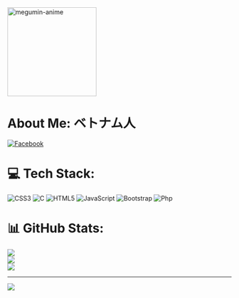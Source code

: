 <img src="https://github.com/user-attachments/assets/7e897b40-4fcb-4487-a654-a8ae16a4f8ba" alt="megumin-anime" width="200" height="auto">

# About Me: ベトナム人

[![Facebook](https://img.shields.io/badge/Facebook-%231877F2.svg?logo=Facebook&logoColor=white)](https://www.facebook.com/nam.hsgc3)

# 💻 Tech Stack:
![CSS3](https://img.shields.io/badge/css3-%231572B6.svg?style=for-the-badge&logo=css3&logoColor=white)
![C](https://img.shields.io/badge/c-%2300599C.svg?style=for-the-badge&logo=c&logoColor=white) 
![HTML5](https://img.shields.io/badge/html5-%23E34F26.svg?style=for-the-badge&logo=html5&logoColor=white) 
![JavaScript](https://img.shields.io/badge/javascript-%23323330.svg?style=for-the-badge&logo=javascript&logoColor=%23F7DF1E) 
![Bootstrap](https://img.shields.io/badge/bootstrap-%23563D7C.svg?style=for-the-badge&logo=bootstrap&logoColor=white) 
![Php](https://img.shields.io/badge/php-%23777BB4.svg?style=for-the-badge&logo=php&logoColor=white)

# 📊 GitHub Stats:
![](https://github-readme-stats.vercel.app/api?username=n-4m&theme=dark&hide_border=false&include_all_commits=false&count_private=false)<br/>
![](https://github-readme-streak-stats.herokuapp.com/?user=n-4m&theme=dark&hide_border=false)<br/>
![](https://github-readme-stats.vercel.app/api/top-langs/?username=n-4m&theme=dark&hide_border=false&include_all_commits=false&count_private=false&layout=compact)

---
[![](https://visitcount.itsvg.in/api?id=n-4m&icon=7&color=9)](https://visitcount.itsvg.in)
